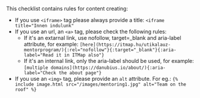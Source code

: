 This checklist contains rules for content creating:

- If you use `<iframe>` tag please always provide a title: `<iframe title="Innen indulunk"`
- If you use an url, an `<a>` tag, please check the following rules:
    - If it's an extarnal link, use nofollow, target=_blank and aria-label attribute, for example: `[here](https://itmap.hu/utikalauz-mentorprogram/){:rel="nofollow"}{:target="_blank"}{:aria-label="Read it in ITMap also"}`
    - If it's an internal link, only the aria-label should be used, for example: `[multiple domains](https://danubius.io/about/){:aria-label="Check the about page"}`
- If you use an `<img>` tag, please provide an `alt` attribute. For eg.: `{% include image.html src="/images/mentoring1.jpg" alt="Team on the roof" %}`
